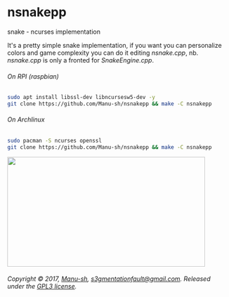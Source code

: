 # nsnakepp
snake - ncurses implementation

It's a pretty simple snake implementation, if you want you can personalize colors and game complexity you can do it editing *nsnake.cpp*, nb. *nsnake.cpp* is only a fronted for *SnakeEngine.cpp*.

###### On RPI (raspbian)
``` bash
sudo apt install libssl-dev libncursesw5-dev -y
git clone https://github.com/Manu-sh/nsnakepp && make -C nsnakepp
```
###### On Archlinux
``` bash
sudo pacman -S ncurses openssl
git clone https://github.com/Manu-sh/nsnakepp && make -C nsnakepp
```

<img src="https://raw.githubusercontent.com/Manu-sh/nsnakepp/master/screenshots/01.jpg" width="450" height="250"/>


###### Copyright © 2017, [Manu-sh](https://github.com/Manu-sh), s3gmentationfault@gmail.com. Released under the [GPL3 license](LICENSE).
